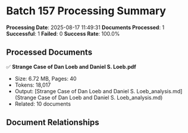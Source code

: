# Batch 157 Processing Summary

**Processing Date**: 2025-08-17 11:49:31
**Documents Processed**: 1
**Successful**: 1
**Failed**: 0
**Success Rate**: 100.0%

## Processed Documents

✅ **Strange Case of Dan Loeb and Daniel S. Loeb.pdf**
   - Size: 6.72 MB, Pages: 40
   - Tokens: 18,017
   - Output: [Strange Case of Dan Loeb and Daniel S. Loeb_analysis.md](Strange Case of Dan Loeb and Daniel S. Loeb_analysis.md)
   - Related: 10 documents

## Document Relationships
